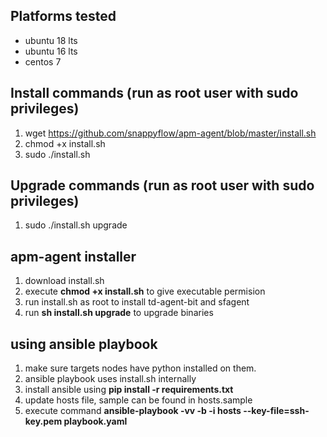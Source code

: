 ## Platforms tested
- ubuntu 18 lts
- ubuntu 16 lts
- centos 7

## Install commands (run as root user with sudo privileges)
1) wget https://github.com/snappyflow/apm-agent/blob/master/install.sh
2) chmod +x install.sh
3) sudo ./install.sh

## Upgrade commands (run as root user with sudo privileges)
1) sudo ./install.sh upgrade

## apm-agent installer

1) download install.sh
2) execute **chmod +x install.sh** to give executable permision
3) run install.sh as root to install td-agent-bit and sfagent
4) run **sh install.sh upgrade** to upgrade binaries

## using ansible playbook
1) make sure targets nodes have python installed on them.
2) ansible playbook uses install.sh internally
3) install ansible using **pip install -r requirements.txt**
4) update hosts file, sample can be found in hosts.sample
5) execute command **ansible-playbook -vv -b -i hosts --key-file=ssh-key.pem playbook.yaml**
